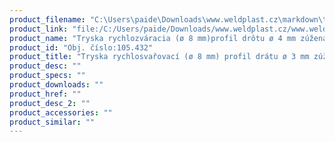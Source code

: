 ```yaml
---
product_filename: "C:\Users\paide\Downloads\www.weldplast.cz\markdown\tryska-rychlosvarovaci-o-8-mm-profil-dratu-o-3-mm-zuzena258.md"
product_link: "file:/C:/Users/paide/Downloads/www.weldplast.cz/www.weldplast.cz/sk/tryska-rychlosvarovaci-o-8-mm-profil-dratu-o-3-mm-zuzena258"
product_name: "Tryska rychlozváracia (ø 8 mm)profil drôtu ø 4 mm zúžená"
product_id: "Obj. číslo:105.432"
product_title: "Tryska rychlosvařovací (ø 8 mm) profil drátu ø 3 mm zúžená | Weldplast"
product_desc: ""
product_specs: ""
product_downloads: ""
product_href: ""
product_desc_2: ""
product_accessories: ""
product_similar: ""
---
```

